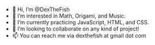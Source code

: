 - 👋 Hi, I’m @DexTheFish
- 👀 I’m interested in Math, Origami, and Music.
- 🌱 I’m currently practicing JavaScript, HTML, and CSS.
- 💞️ I’m looking to collaborate on any kind of project!
- 📫 You can reach me via dexthefish at gmail dot com

<!---
DexTheFish/DexTheFish is a ✨ special ✨ repository because its `README.md` (this file) appears on your GitHub profile.
You can click the Preview link to take a look at your changes.
--->
